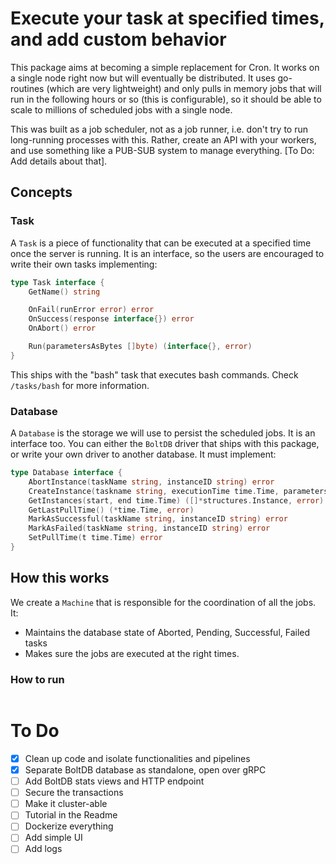# Execute your task at specified times, and add custom behavior

This package aims at becoming a simple replacement for Cron. It works on a single node right now but will eventually be distributed. It uses go-routines (which are very lightweight) and only pulls in memory jobs that will run in the following hours or so (this is configurable), so it should be able to scale to millions of scheduled jobs with a single node.

This was built as a job scheduler, not as a job runner, i.e. don't try to run long-running processes with this. Rather, create an API with your workers, and use something like a PUB-SUB system to manage everything. [To Do: Add details about that].


## Concepts


### Task

A `Task` is a piece of functionality that can be executed at a specified time once the server is running. It is an interface, so the users are encouraged to write their own tasks implementing:

```go
type Task interface {
	GetName() string

	OnFail(runError error) error
	OnSuccess(response interface{}) error
	OnAbort() error

	Run(parametersAsBytes []byte) (interface{}, error)
}
```

This ships with the "bash" task that executes bash commands. Check `/tasks/bash` for more information.


### Database

A `Database` is the storage we will use to persist the scheduled jobs. It is an interface too. You can either the `BoltDB` driver that ships with this package, or write your own driver to another database. It must implement:

```go
type Database interface {
	AbortInstance(taskName string, instanceID string) error
	CreateInstance(taskname string, executionTime time.Time, parameters []byte) (string, error)
	GetInstances(start, end time.Time) ([]*structures.Instance, error)
	GetLastPullTime() (*time.Time, error)
	MarkAsSuccessful(taskName string, instanceID string) error
	MarkAsFailed(taskName string, instanceID string) error
	SetPullTime(t time.Time) error
}
```


## How this works

We create a `Machine` that is responsible for the coordination of all the jobs. It:
* Maintains the database state of Aborted, Pending, Successful, Failed tasks
* Makes sure the jobs are executed at the right times.


### How to run

```go

```

# To Do

- [x] Clean up code and isolate functionalities and pipelines
- [x] Separate BoltDB database as standalone, open over gRPC
- [ ] Add BoltDB stats views and HTTP endpoint
- [ ] Secure the transactions
- [ ] Make it cluster-able
- [ ] Tutorial in the Readme
- [ ] Dockerize everything
- [ ] Add simple UI
- [ ] Add logs
